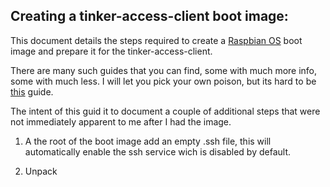 ## Creating a tinker-access-client boot image:

This document details the steps required to create a [Raspbian OS](https://www.raspberrypi.org/downloads/raspbian/) boot image and prepare it for the tinker-access-client.

There are many such guides that you can find, some with much more info, some with much less. I will let you pick your own poison, but its hard to be [this](https://www.raspberrypi.org/documentation/installation/installing-images/README.md) guide.

The intent of this guid it to document a couple of additional steps that were not immediately apparent to me after I had the image.

1. A the root of the boot image add an empty .ssh file, this will automatically enable the ssh service wich is disabled by default.

2. Unpack

